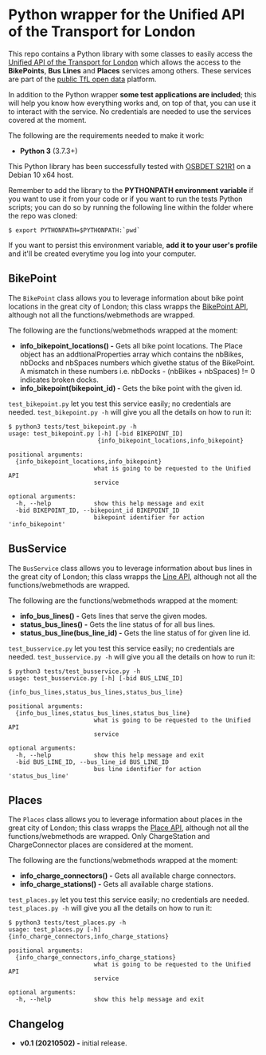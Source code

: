 # Python wrapper for the Unified API of the Transport for London
This repo contains a Python library with some classes to easily access the [Unified API of the Transport for London](https://api-portal.tfl.gov.uk/api-details#api=ReleasedUnifiedAPIProd) which allows the access to the **BikePoints**, **Bus Lines** and **Places** services among others. These services are part of the [public TfL open data](https://api-portal.tfl.gov.uk/) platform.

In addition to the Python wrapper **some test applications are included**; this will help you know how everything works and, on top of that, you can use it to interact with the service. No credentials are needed to use the services covered at the moment.

The following are the requirements needed to make it work:

- **Python 3** (3.7.3+)

This Python library has been successfully tested with [OSBDET S21R1](https://github.com/raulmarinperez/osbdet/tree/vs21r1) on a Debian 10 x64 host.

Remember to add the library to the **PYTHONPATH environment variable** if you want to use it from your code or if you want to run the tests Python scripts; you can do so by running the following line within the folder where the repo was cloned:

```
$ export PYTHONPATH=$PYTHONPATH:`pwd`
```
If you want to persist this environment variable, **add it to your user's profile** and it'll be created everytime you log into your computer.

## BikePoint
The `BikePoint` class allows you to leverage information about bike point locations in the great city of London; this class wrapps the [BikePoint API](https://api-portal.tfl.gov.uk/api-details#api=BikePoint), although not all the functions/webmethods are wrapped.

The following are the functions/webmethods wrapped at the moment:

- **info_bikepoint_locations() -** Gets all bike point locations. The Place object has an addtionalProperties array which contains the nbBikes, nbDocks and nbSpaces numbers which givethe status of the BikePoint. A mismatch in these numbers i.e. nbDocks - (nbBikes + nbSpaces) != 0 indicates broken docks.
- **info_bikepoint(bikepoint_id) -** Gets the bike point with the given id.

`test_bikepoint.py` let you test this service easily; no credentials are needed. `test_bikepoint.py -h` will give you all the details on how to run it:

```
$ python3 tests/test_bikepoint.py -h
usage: test_bikepoint.py [-h] [-bid BIKEPOINT_ID]
                         {info_bikepoint_locations,info_bikepoint}

positional arguments:
  {info_bikepoint_locations,info_bikepoint}
                        what is going to be requested to the Unified API
                        service

optional arguments:
  -h, --help            show this help message and exit
  -bid BIKEPOINT_ID, --bikepoint_id BIKEPOINT_ID
                        bikepoint identifier for action 'info_bikepoint'
```

## BusService
The `BusService` class allows you to leverage information about bus lines in the great city of London; this class wrapps the [Line API](https://api-portal.tfl.gov.uk/api-details#api=Line), although not all the functions/webmethods are wrapped.

The following are the functions/webmethods wrapped at the moment:

- **info_bus_lines() -** Gets lines that serve the given modes.
- **status_bus_lines() -** Gets the line status of for all bus lines.
- **status_bus_line(bus_line_id) -** Gets the line status of for given line id.

`test_busservice.py` let you test this service easily; no credentials are needed. `test_busservice.py -h` will give you all the details on how to run it:

```
$ python3 tests/test_busservice.py -h
usage: test_busservice.py [-h] [-bid BUS_LINE_ID]
                          {info_bus_lines,status_bus_lines,status_bus_line}

positional arguments:
  {info_bus_lines,status_bus_lines,status_bus_line}
                        what is going to be requested to the Unified API
                        service

optional arguments:
  -h, --help            show this help message and exit
  -bid BUS_LINE_ID, --bus_line_id BUS_LINE_ID
                        bus line identifier for action 'status_bus_line'
```

## Places
The `Places` class allows you to leverage information about places in the great city of London; this class wrapps the [Place API](https://api-portal.tfl.gov.uk/api-details#api=Place), although not all the functions/webmethods are wrapped. Only ChargeStation and ChargeConnector places are considered at the moment.

The following are the functions/webmethods wrapped at the moment:

- **info_charge_connectors() -** Gets all available charge connectors.
- **info_charge_stations() -** Gets all available charge stations.

`test_places.py` let you test this service easily; no credentials are needed. `test_places.py -h` will give you all the details on how to run it:

```
$ python3 tests/test_places.py -h
usage: test_places.py [-h] {info_charge_connectors,info_charge_stations}

positional arguments:
  {info_charge_connectors,info_charge_stations}
                        what is going to be requested to the Unified API
                        service

optional arguments:
  -h, --help            show this help message and exit
```

## Changelog
- **v0.1 (20210502) -** initial release.
